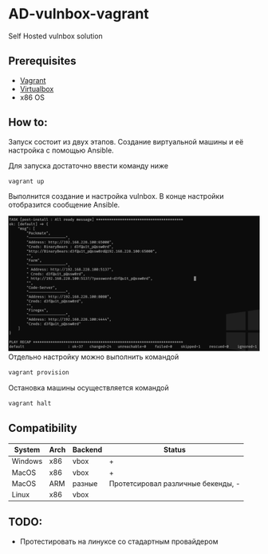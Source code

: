 # AD-vulnbox-vagrant
Self Hosted vulnbox solution 

## Prerequisites
- [Vagrant](https://developer.hashicorp.com/vagrant/install)
- [Virtualbox](https://www.virtualbox.org/wiki/Downloads)
- x86 OS 

## How to:
Запуск состоит из двух этапов. Создание виртуальной машины и её настройка с помощью Ansible.

Для запуска достаточно ввести команду ниже
```bash
vagrant up 
```
Выполнится создание и настройка vulnbox. В конце настройки отобразится сообщение Ansible.

![done](./static/done.png)
Отдельно настройку можно выполнить командой 
```bash
vagrant provision
```
Остановка машины осуществляется командой
```bash
vagrant halt 
```

## Сompatibility
| System  | Arch | Backend       | Status                                   |
|---------|------|---------------|------------------------------------------|
| Windows | x86  | vbox          | +                                        |
| MacOS   | x86  | vbox          | +                                        |
| MacOS   | ARM  | разные        | Протетсировал различные бекенды, -       |
| Linux   | x86  | vbox          |                                          |

## TODO:
- Протестировать на линуксе со стадартным провайдером